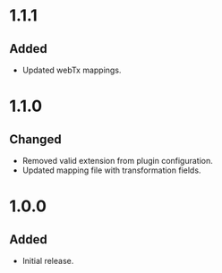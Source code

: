 # 1.1.1
## Added
- Updated webTx mappings.

# 1.1.0
## Changed
- Removed valid extension from plugin configuration.
- Updated mapping file with transformation fields.

# 1.0.0
## Added
- Initial release.